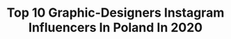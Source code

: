---
title: Top 10 Graphic-Designers Instagram Influencers In Poland In 2020
description: >-
  Find top graphic-designers Instagram influencers in Poland in 2020. Most popular hashtags: #zosta #nasportowo #lettering #blossoms.
platform: Instagram
profiles:
  - username: "lil.marvels"
    fullname: >-
      
    location: "Poland"
    followers: 18069
    engagement: 546
    commentsToLikes: 0.148111
    id: ck0vyrdop5f660i19d39q2qyn
    verified: false
    hashtags: "#cutebabies, #szpital, #kwiaty, #pere"
  - username: "szulcworks"
    fullname: >-
      Dorota Szulc ⚡️ Photographer
    location: "Poland"
    followers: 19699
    engagement: 420
    commentsToLikes: 0.020102
    id: ck0u703ku3hwx0i199uukxgt1
    verified: false
    hashtags: "#selfie, #femistories, #analog"
  - username: "anna.ochnik"
    fullname: >-
      📧anna.maria.ochnik@gmail.com
    location: "Poland"
    followers: 7768
    engagement: 1402
    commentsToLikes: 0.058231
    id: ck0w6btkk7u1d0i1954kbz7jr
    verified: false
    hashtags: "#wonderful, #landscape, #stayhome, #night"
  - username: "nina.czapska"
    fullname: >-
      Nina Czapska
    location: "Poland"
    followers: 2920
    engagement: 854
    commentsToLikes: 0.043460
    id: ck9weki77kocu0j78blzrnbo1
    verified: false
    hashtags: "#rowermiejski, #wegetarianizm, #kardio, #weekendmajowy"
  - username: "ewowska"
    fullname: >-
      Ewa Linkiewicz
    location: "Poland"
    followers: 7449
    engagement: 649
    commentsToLikes: 0.020076
    id: ck9wd9n0rept10j78bw50pzqr
    verified: false
    hashtags: "#lineart, #winetattoo, #nike, #trex"
  - username: "gosiksknitting"
    fullname: >-
      Małgosia 🇵🇱
    location: "Poland"
    followers: 4326
    engagement: 1228
    commentsToLikes: 0.104617
    id: ck0w3cxw3srbq0i19x9bqzeq3
    verified: false
    hashtags: "#briocheknitting, #kawazeswetra, #teaandseasons, #creativecup"
  - username: "podkoscielny"
    fullname: >-
      Patrycja Podkościelny
    location: "Poland"
    followers: 17990
    engagement: 751
    commentsToLikes: 0.008433
    id: ck6tplh2ykjfd0j711zi6yf5d
    verified: false
    hashtags: "#communicationarts, #graphicdesign, #typo, #pressillustration"
  - username: "magdalena.illustration"
    fullname: >-
      Magdalena Żołnierowicz
    location: "Poland"
    followers: 12633
    engagement: 732
    commentsToLikes: 0.022437
    id: ckap1sc3mvwzq0i78iyoqhkbq
    verified: false
    hashtags: "#floraldesign, #learnwatercolor, #royaltalens, #crazyplantlady"
  - username: "natallydesign"
    fullname: >-
      NatallyDesign
    location: "Poland"
    followers: 10184
    engagement: 623
    commentsToLikes: 0.035534
    id: ck9wp1i8n7e800j78klx6hvo0
    verified: false
    hashtags: "#selenagomez, #lacasadepapel, #wallpapers, #ctdancers"
  - username: "cristianachiossi"
    fullname: >-
      CRIS | REBEL • FREE • STUBBORN
    location: "Poland"
    followers: 2838
    engagement: 1437
    commentsToLikes: 0.052850
    id: ckaosfezgrdtj0i78g7flw7w9
    verified: false
    hashtags: "#sweetlife, #instatraveling, #sunsetpics, #loveyourlife"
---